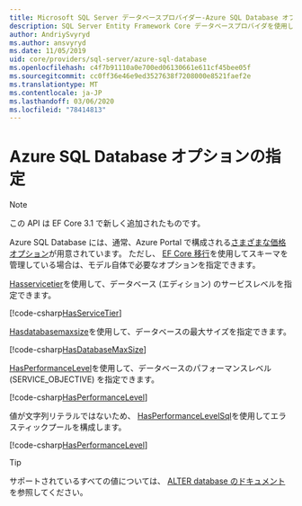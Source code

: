 ```yaml
---
title: Microsoft SQL Server データベースプロバイダー-Azure SQL Database オプション-EF Core
description: SQL Server Entity Framework Core データベースプロバイダを使用して Azure SQL Database のサービス階層とパフォーマンスレベルを指定する方法
author: AndriySvyryd
ms.author: ansvyryd
ms.date: 11/05/2019
uid: core/providers/sql-server/azure-sql-database
ms.openlocfilehash: c4f7b91110a0e700ed06130661e611cf45bee05f
ms.sourcegitcommit: cc0ff36e46e9ed3527638f7208000e8521faef2e
ms.translationtype: MT
ms.contentlocale: ja-JP
ms.lasthandoff: 03/06/2020
ms.locfileid: "78414813"
---
```

# <a name="specifying-azure-sql-database-options"></a>Azure SQL Database オプションの指定

>[!NOTE]
> この API は EF Core 3.1 で新しく追加されたものです。

Azure SQL Database には、通常、Azure Portal で構成される[さまざまな価格オプション](https://azure.microsoft.com/pricing/details/sql-database/single/)が用意されています。 ただし、 [EF Core 移行](xref:core/managing-schemas/migrations/index)を使用してスキーマを管理している場合は、モデル自体で必要なオプションを指定できます。

[Hasservicetier](/dotnet/api/Microsoft.EntityFrameworkCore.SqlServerModelBuilderExtensions.HasServiceTier)を使用して、データベース (エディション) のサービスレベルを指定できます。

[!code-csharp[HasServiceTier](../../../../samples/core/SqlServer/AzureDatabase/AzureSqlContext.cs?name=HasServiceTier)]

[Hasdatabasemaxsize](/dotnet/api/Microsoft.EntityFrameworkCore.SqlServerModelBuilderExtensions.HasDatabaseMaxSize)を使用して、データベースの最大サイズを指定できます。

[!code-csharp[HasDatabaseMaxSize](../../../../samples/core/SqlServer/AzureDatabase/AzureSqlContext.cs?name=HasDatabaseMaxSize)]

[HasPerformanceLevel](/dotnet/api/Microsoft.EntityFrameworkCore.SqlServerModelBuilderExtensions.HasPerformanceLevel)を使用して、データベースのパフォーマンスレベル (SERVICE_OBJECTIVE) を指定できます。

[!code-csharp[HasPerformanceLevel](../../../../samples/core/SqlServer/AzureDatabase/AzureSqlContext.cs?name=HasPerformanceLevel)]

値が文字列リテラルではないため、 [HasPerformanceLevelSql](/dotnet/api/Microsoft.EntityFrameworkCore.SqlServerModelBuilderExtensions.HasPerformanceLevelSql)を使用してエラスティックプールを構成します。

[!code-csharp[HasPerformanceLevel](../../../../samples/core/SqlServer/AzureDatabase/AzureSqlContext.cs?name=HasPerformanceLevelSql)]


>[!TIP]
> サポートされているすべての値については、 [ALTER database のドキュメント](/sql/t-sql/statements/alter-database-transact-sql?view=azuresqldb-current)を参照してください。